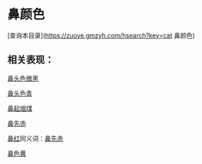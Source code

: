 # 鼻颜色
[查询本目录](https://zuoye.gmzyh.com/hsearch?key=cat 鼻颜色)

## 相关表现：

[鼻头色微黑](https://zuoye.gmzyh.com/search?key=鼻头色微黑)
[鼻头色青](https://zuoye.gmzyh.com/search?key=鼻头色青)
[鼻起烟煤](https://zuoye.gmzyh.com/search?key=鼻起烟煤)
[鼻先赤](https://zuoye.gmzyh.com/search?key=鼻先赤)
[鼻红](https://zuoye.gmzyh.com/search?key=鼻红)同义词：[鼻先赤](https://zuoye.gmzyh.com/search?key=鼻先赤)
[鼻色黄	](https://zuoye.gmzyh.com/search?key=鼻色黄	)